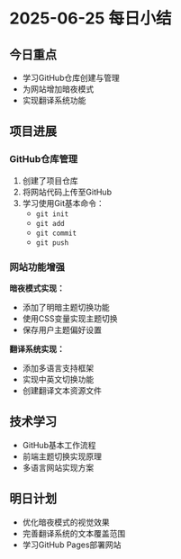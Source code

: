 # 2025-06-25 每日小结

## 今日重点
- 学习GitHub仓库创建与管理
- 为网站增加暗夜模式
- 实现翻译系统功能

## 项目进展
### GitHub仓库管理
1. 创建了项目仓库
2. 将网站代码上传至GitHub
3. 学习使用Git基本命令：
   - `git init`
   - `git add`
   - `git commit`
   - `git push`

### 网站功能增强
**暗夜模式实现：**
- 添加了明暗主题切换功能
- 使用CSS变量实现主题切换
- 保存用户主题偏好设置

**翻译系统实现：**
- 添加多语言支持框架
- 实现中英文切换功能
- 创建翻译文本资源文件

## 技术学习
- GitHub基本工作流程
- 前端主题切换实现原理
- 多语言网站实现方案

## 明日计划
- 优化暗夜模式的视觉效果
- 完善翻译系统的文本覆盖范围
- 学习GitHub Pages部署网站 